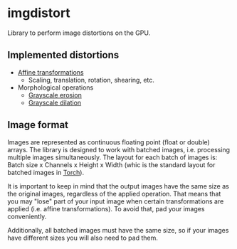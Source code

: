 # imgdistort

Library to perform image distortions on the GPU.

## Implemented distortions
- [Affine transformations](https://en.wikipedia.org/wiki/Affine_transformation)
  + Scaling, translation, rotation, shearing, etc.
- Morphological operations
  + [Grayscale erosion](https://en.wikipedia.org/wiki/Erosion_(morphology))
  + [Grayscale dilation](https://en.wikipedia.org/wiki/Dilation_(morphology))

## Image format

Images are represented as continuous floating point (float or double) arrays. 
The library is designed to work with batched images, i.e. processing multiple images simultaneously. 
The layout for each batch of images is: Batch size x Channels x Height x Width (whic is the standard 
layout for batched images in [Torch](http://torch.ch/)).

It is important to keep in mind that the output images have the same size as the original images, 
regardless of the applied operation. That means that you may "lose" part of your input image when 
certain transformations are applied (i.e. affine transformations). To avoid that, pad your images
conveniently.

Additionally, all batched images must have the same size, so if your images have different sizes 
you will also need to pad them.
